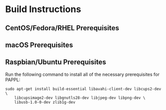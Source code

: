 Build Instructions
==================


CentOS/Fedora/RHEL Prerequisites
--------------------------------


macOS Prerequisites
-------------------


Raspbian/Ubuntu Prerequisites
-----------------------------

Run the following command to install all of the necessary prerequisites for
PAPPL:

    sudo apt-get install build-essential libavahi-client-dev libcups2-dev \
        libcupsimage2-dev libgnutls28-dev libjpeg-dev libpng-dev \
        libusb-1.0-0-dev zlib1g-dev
